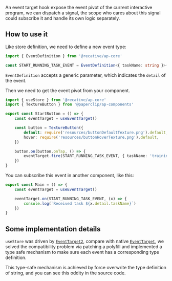 An event target hook expose the event pivot of the current interactive program, 
we can dispatch a signal, the scope who cares about this signal could subscribe 
it and handle its own logic separately.

## How to use it

Like store definition, we need to define a new event type:

```TypeScript
import { EventDefinition } from '@recative/ap-core'

const START_RUNNING_TASK_EVENT = EventDefinition<{ taskName: string }>()
```

`EventDefinition` accepts a generic parameter, which indicates the `detail` of
the event.

Then we need to get the event pivot from your component.

```TypeScript
import { useStore } from '@recative/ap-core'
import { TextureButton } from '@paperclip/ap-components'

export const StartButton = () => {
    const eventTarget = useEventTarget()

    const button = TextureButton({
        default: require('resources/buttonDefaultTexture.png').default,
        hover: require('resources/buttonHoverTexture.png').default,
    })

    button.on(button.onTap, () => {
        eventTarget.fire(START_RUNNING_TASK_EVENT, { taskName: 'training-task' })
    })
}
```

You can subscribe this event in another component, like this:

```TypeScript
export const Main = () => {
    const eventTarget = useEventTarget()

    eventTarget.on(START_RUNNING_TASK_EVENT, (x) => {
        console.log(`Received task ${x.detail.taskName}`)
    })
}
```

## Some implementation details

`useStore` was driven by [`EventTarget2`](/classes/eventtarget2), compare with
native [`EventTarget`](https://developer.mozilla.org/en-US/docs/Web/API/EventTarget),
we solved the compatibility problem via patching a polyfill and implemented a type
safe mechanism to make sure each event has a corresponding type definition.

This type-safe mechanism is achieved by force overwrite the type definition of 
string, and you can see this oddity in the source code.